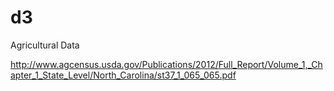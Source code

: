 # d3
Agricultural Data


http://www.agcensus.usda.gov/Publications/2012/Full_Report/Volume_1,_Chapter_1_State_Level/North_Carolina/st37_1_065_065.pdf
